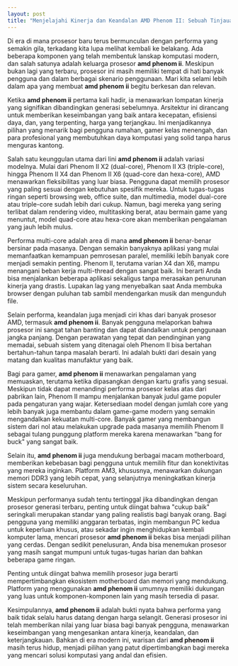 ```yaml
---
layout: post
title: "Menjelajahi Kinerja dan Keandalan AMD Phenom II: Sebuah Tinjauan Mendalam"
---
```


Di era di mana prosesor baru terus bermunculan dengan performa yang semakin gila, terkadang kita lupa melihat kembali ke belakang. Ada beberapa komponen yang telah membentuk lanskap komputasi modern, dan salah satunya adalah keluarga prosesor **amd phenom ii**. Meskipun bukan lagi yang terbaru, prosesor ini masih memiliki tempat di hati banyak pengguna dan dalam berbagai skenario penggunaan. Mari kita selami lebih dalam apa yang membuat **amd phenom ii** begitu berkesan dan relevan.

Ketika **amd phenom ii** pertama kali hadir, ia menawarkan lompatan kinerja yang signifikan dibandingkan generasi sebelumnya. Arsitektur ini dirancang untuk memberikan keseimbangan yang baik antara kecepatan, efisiensi daya, dan, yang terpenting, harga yang terjangkau. Ini menjadikannya pilihan yang menarik bagi pengguna rumahan, gamer kelas menengah, dan para profesional yang membutuhkan daya komputasi yang solid tanpa harus menguras kantong.

Salah satu keunggulan utama dari lini **amd phenom ii** adalah variasi modelnya. Mulai dari Phenom II X2 (dual-core), Phenom II X3 (triple-core), hingga Phenom II X4 dan Phenom II X6 (quad-core dan hexa-core), AMD menawarkan fleksibilitas yang luar biasa. Pengguna dapat memilih prosesor yang paling sesuai dengan kebutuhan spesifik mereka. Untuk tugas-tugas ringan seperti browsing web, office suite, dan multimedia, model dual-core atau triple-core sudah lebih dari cukup. Namun, bagi mereka yang sering terlibat dalam rendering video, multitasking berat, atau bermain game yang menuntut, model quad-core atau hexa-core akan memberikan pengalaman yang jauh lebih mulus.

Performa multi-core adalah area di mana **amd phenom ii** benar-benar bersinar pada masanya. Dengan semakin banyaknya aplikasi yang mulai memanfaatkan kemampuan pemrosesan paralel, memiliki lebih banyak core menjadi semakin penting. Phenom II, terutama varian X4 dan X6, mampu menangani beban kerja multi-thread dengan sangat baik. Ini berarti Anda bisa menjalankan beberapa aplikasi sekaligus tanpa merasakan penurunan kinerja yang drastis. Lupakan lag yang menyebalkan saat Anda membuka browser dengan puluhan tab sambil mendengarkan musik dan mengunduh file.

Selain performa, keandalan juga menjadi ciri khas dari banyak prosesor AMD, termasuk **amd phenom ii**. Banyak pengguna melaporkan bahwa prosesor ini sangat tahan banting dan dapat diandalkan untuk penggunaan jangka panjang. Dengan perawatan yang tepat dan pendinginan yang memadai, sebuah sistem yang ditenagai oleh Phenom II bisa bertahan bertahun-tahun tanpa masalah berarti. Ini adalah bukti dari desain yang matang dan kualitas manufaktur yang baik.

Bagi para gamer, **amd phenom ii** menawarkan pengalaman yang memuaskan, terutama ketika dipasangkan dengan kartu grafis yang sesuai. Meskipun tidak dapat menandingi performa prosesor kelas atas dari pabrikan lain, Phenom II mampu menjalankan banyak judul game populer pada pengaturan yang wajar. Ketersediaan model dengan jumlah core yang lebih banyak juga membantu dalam game-game modern yang semakin mengandalkan kekuatan multi-core. Banyak gamer yang membangun sistem dari nol atau melakukan upgrade pada masanya memilih Phenom II sebagai tulang punggung platform mereka karena menawarkan "bang for buck" yang sangat baik.

Selain itu, **amd phenom ii** juga mendukung berbagai macam motherboard, memberikan kebebasan bagi pengguna untuk memilih fitur dan konektivitas yang mereka inginkan. Platform AM3, khususnya, menawarkan dukungan memori DDR3 yang lebih cepat, yang selanjutnya meningkatkan kinerja sistem secara keseluruhan.

Meskipun performanya sudah tentu tertinggal jika dibandingkan dengan prosesor generasi terbaru, penting untuk diingat bahwa "cukup baik" seringkali merupakan standar yang paling realistis bagi banyak orang. Bagi pengguna yang memiliki anggaran terbatas, ingin membangun PC kedua untuk keperluan khusus, atau sekadar ingin menghidupkan kembali komputer lama, mencari prosesor **amd phenom ii** bekas bisa menjadi pilihan yang cerdas. Dengan sedikit penelusuran, Anda bisa menemukan prosesor yang masih sangat mumpuni untuk tugas-tugas harian dan bahkan beberapa game ringan.

Penting untuk diingat bahwa memilih prosesor juga berarti mempertimbangkan ekosistem motherboard dan memori yang mendukung. Platform yang menggunakan **amd phenom ii** umumnya memiliki dukungan yang luas untuk komponen-komponen lain yang masih tersedia di pasar.

Kesimpulannya, **amd phenom ii** adalah bukti nyata bahwa performa yang baik tidak selalu harus datang dengan harga selangit. Generasi prosesor ini telah memberikan nilai yang luar biasa bagi banyak pengguna, menawarkan keseimbangan yang mengesankan antara kinerja, keandalan, dan keterjangkauan. Bahkan di era modern ini, warisan dari **amd phenom ii** masih terus hidup, menjadi pilihan yang patut dipertimbangkan bagi mereka yang mencari solusi komputasi yang andal dan efisien.
